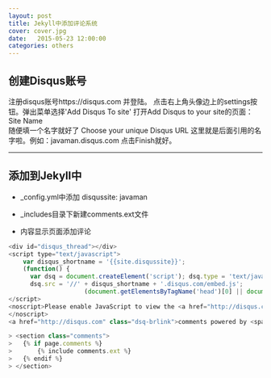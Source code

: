 ```yaml
---
layout: post
title: Jekyll中添加评论系统
cover: cover.jpg
date:   2015-05-23 12:00:00
categories: others
---
```




创建Disqus账号
----------


注册disqus账号https://disqus.com 并登陆。 
点击右上角头像边上的settings按钮。弹出菜单选择'Add Disqus To site' 
打开Add Disqus to your site的页面：  
Site Name  
随便填一个名字就好了 
Choose your unique Disqus URL 
这里就是后面引用的名字啦。例如：javaman.disqus.com 
点击Finish就好。 

----------


添加到Jekyll中
-------------

- _config.yml中添加 disqussite: javaman

- _includes目录下新建comments.ext文件

- 内容显示页面添加评论

```javascript
<div id="disqus_thread"></div> 	 
<script type="text/javascript">
    var disqus_shortname = '{{site.disqussite}}';
    (function() {
      var dsq = document.createElement('script'); dsq.type = 'text/javascript'; dsq.async = true;
      dsq.src = '//' + disqus_shortname + '.disqus.com/embed.js';
    				 (document.getElementsByTagName('head')[0] || document.getElementsByTagName('body'[0]).appendChild(dsq);
</script> 	 
<noscript>Please enable JavaScript to view the <a href="http://disqus.com/?ref_noscript">comments powered by Disqus.</a>
</noscript>
<a href="http://disqus.com" class="dsq-brlink">comments powered by <span class="logo-disqus">Disqus</span></a>
```

```javascript
> <section class="comments">
>	{% if page.comments %}
>		{% include comments.ext %}
>	{% endif %}
> </section>
```

